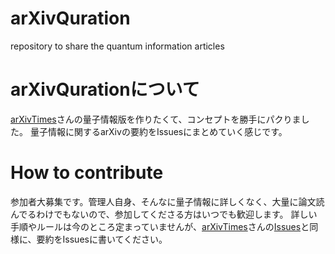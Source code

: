 # arXivQuration
repository to share the quantum information articles

# arXivQurationについて
[arXivTimes](https://github.com/arXivTimes/arXivTimes)さんの量子情報版を作りたくて、コンセプトを勝手にパクりました。
量子情報に関するarXivの要約をIssuesにまとめていく感じです。

# How to contribute
参加者大募集です。管理人自身、そんなに量子情報に詳しくなく、大量に論文読んでるわけでもないので、参加してくださる方はいつでも歓迎します。
詳しい手順やルールは今のところ定まっていませんが、[arXivTimes](https://github.com/arXivTimes/arXivTimes)さんの[Issues](https://github.com/arXivTimes/arXivTimes/issues)と同様に、要約をIssuesに書いてください。
